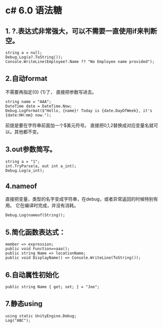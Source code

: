 # c# 6.0 语法糖

## 1. ?.表达式非常强大，可以不需要一直使用if来判断空。
```
string a = null;
Debug.Log(a?.ToString());
Console.WriteLine(Employee?.Name ?? "No Employee name provided");
```

## 2.自动format
不需要再指定{0} {1}了， 直接把参数写进去。
```
string name = "AAA";
DateTime date = DateTime.Now;
Debug.LogFormat($"Hello, {name}! Today is {date.DayOfWeek}, it's {date:HH:mm} now.");
```
前提是要在字符串前面加一个$美元符号。
直接把0,1,2替换成对应变量名就可以。其他都不变。

## 3.out参数简写。
```
string a = "1";
int.TryParse(a, out int a_int);
Debug.Log(a_int);
```

## 4.nameof
直接把变量，类型的名字变成字符串，在debug，或者异常返回的时候特别有用。
它在编译时完成，并没有消耗。

```
Debug.Log(nameof(String));
```

## 5.简化函数表达式：
```
member => expression;
public void Function=>aaa();
public string Name => locationName;
public void DisplayName() => Console.WriteLine(ToString());
```

## 6.自动属性初始化
```
public string Name { get; set; } = "Joe";
```

## 7.静态using
```
using static UnityEngine.Debug;
Log("ABC");
```